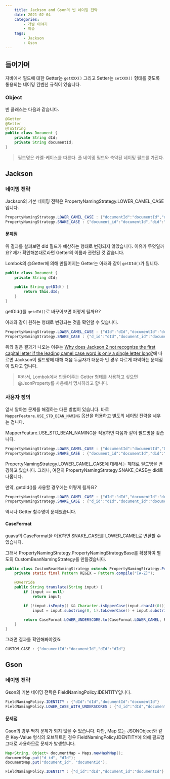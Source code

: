 ```yaml
---
    title: Jackson and Gson의 빈 네이밍 전략
    date: 2021-02-04
    categories:
        - 개발 이야기
        - 이슈
    tags:
        - Jackson
        - Gson
---
```


## 들어가며
자바에서 필드에 대한 Getter는 `getXXX()` 그리고 Setter는 `setXXX()` 형태를 갖도록 통용되는 네이밍 컨벤션 규칙이 있습니다.

### Object  
빈 클래스는 다음과 같습니다.

```java
@Getter
@Setter
@ToString
public class Document {
    private String dId;
    private String documentId;
}
```

> 필드명은 카멜-케이스를 따른다.
> 풀 네이밍 필드와 축약된 네이밍 필드를 가진다.

## Jackson  

### 네이밍 전략
Jackson의 기본 네이밍 전략은 PropertyNamingStrategy.LOWER_CAMEL_CASE입니다.

```java
PropertyNamingStrategy.LOWER_CAMEL_CASE : {"documentId":"documentId","did":"dId"}
PropertyNamingStrategy.SNAKE_CASE : {"document_id":"documentId","did":"dId"}
```

#### 문제점  
위 결과를 살펴보면 dId 필드가 예상하는 형태로 변경되지 않았습니다. 이유가 무엇일까요? 제가 확인해본대로라면 Getter의 이름과 관련된 것 같습니다.

Lombok의 @Getter에 의해 만들어지는 Getter는 아래와 같이 `getDId()`가 됩니다.

```java
public class Document {
    private String dId;
    
    public String getDId() {
        return this.dId;
    }
}
```

getDId()를 `getdId()`로 바꾸어보면 어떻게 될까요?

아래와 같이 원하는 형태로 변경되는 것을 확인할 수 있습니다.

```java
PropertyNamingStrategy.LOWER_CAMEL_CASE : {"dId":"dId","documentId":"documentId"}
PropertyNamingStrategy.SNAKE_CASE : {"d_id":"dId","document_id":"documentId"}
```

위와 같은 결과가 나오는 이유는 [Why does Jackson 2 not recognize the first capital letter if the leading camel case word is only a single letter long?](https://stackoverflow.com/questions/30205006/why-does-jackson-2-not-recognize-the-first-capital-letter-if-the-leading-camel-c)에 따르면 Jackson이 필드명에 대해 처음 두글자가 대문자 인 경우 다르게 파악하는 문제점이 있다고 합니다.

> 따라서, Lombok에서 만들어주는 Getter 형태를 사용하고 싶으면 @JsonProperty를 사용해서 명시하라고 합니다.

### 사용자 정의  
앞서 알아본 문제를 해결하는 다른 방법이 있습니다. 바로 `MapperFeature.USE_STD_BEAN_NAMING` 옵션을 허용하고 별도의 네이밍 전략을 세우는 겁니다.  

MapperFeature.USE_STD_BEAN_NAMING을 적용하면 다음과 같이 필드명을 갖습니다.

```java
PropertyNamingStrategy.LOWER_CAMEL_CASE : {"documentId":"documentId","DId":"dId"}
PropertyNamingStrategy.SNAKE_CASE : {"document_id":"documentId","did":"dId"}
```

PropertyNamingStrategy.LOWER_CAMEL_CASE에 대해서는 제대로 필드명을 변경하고 있습니다. 그러나, 여전히 PropertyNamingStrategy.SNAKE_CASE는 did로 나옵니다.

만약, getdId()를 사용할 경우에는 어떻게 될까요?  

```java
PropertyNamingStrategy.LOWER_CAMEL_CASE : {"dId":"dId","documentId":"documentId"}
PropertyNamingStrategy.SNAKE_CASE : {"d_id":"dId","document_id":"documentId"}
```

역시나 Getter 함수명이 문제였습니다. 

#### CaseFormat  

guava의 CaseFormat을 이용하면 SNAKE_CASE를 LOWER_CAMEL로 변환할 수 있습니다.

그래서 PropertyNamingStrategy.PropertyNamingStrategyBase를 확장하여 별도의 CustomBeanNamingStrategy를 만들겠습니다.

```java
public class CustomBeanNamingStrategy extends PropertyNamingStrategy.PropertyNamingStrategyBase {
    private static final Pattern REGEX = Pattern.compile("[A-Z]");

    @Override
    public String translate(String input) {
        if (input == null)
            return input;

        if (!input.isEmpty() && Character.isUpperCase(input.charAt(0)))
            input = input.substring(0, 1).toLowerCase() + input.substring(1);

        return CaseFormat.LOWER_UNDERSCORE.to(CaseFormat.LOWER_CAMEL, REGEX.matcher(input).replaceAll("_$0").toLowerCase());
    }
}
```

그러면 결과를 확인해봐야겠죠

```java
CUSTOM_CASE : {"documentId":"documentId","dId":"dId"}
```

## Gson  

### 네이밍 전략
Gson의 기본 네이밍 전략은 FieldNamingPolicy.IDENTITY입니다.

```java
FieldNamingPolicy.IDENTITY : {"dId":"dId","documentId":"documentId"}
FieldNamingPolicy.LOWER_CASE_WITH_UNDERSCORES : {"d_id":"dId","document_id":"documentId"}
```

#### 문제점  
Gson의 경우 딱히 문제가 되지 않을 수 있습니다. 다만, Map 또는 JSONObject와 같은 Key-Value 형식의 오브젝트인 경우 FieldNamingPolicy.IDENTITY에 의해 필드명 그대로 사용하므로 문제가 발생합니다.

```java
Map<String, Object> documentMap = Maps.newHashMap();
documentMap.put("d_id", "dId");
documentMap.put("document_id", "documentId");

FieldNamingPolicy.IDENTITY : {"d_id":"dId","document_id":"documentId"}
```
